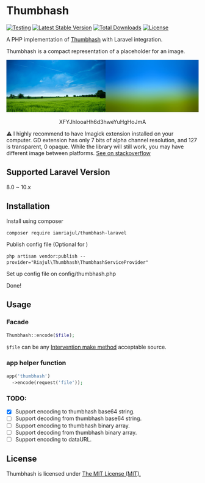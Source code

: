 # Thumbhash

[![Testing](https://github.com/iamriajul/thumbhash-laravel/actions/workflows/testing.yml/badge.svg)](https://github.com/iamriajul/thumbhash-laravel/actions/workflows/testing.yml)
[![Latest Stable Version](https://poser.pugx.org/iamriajul/thumbhash-laravel/v/stable)](https://packagist.org/packages/iamriajul/thumbhash-laravel)
[![Total Downloads](https://poser.pugx.org/iamriajul/thumbhash-laravel/downloads)](https://packagist.org/packages/iamriajul/thumbhash-laravel)
[![License](https://poser.pugx.org/iamriajul/thumbhash-laravel/license)](https://packagist.org/packages/iamriajul/thumbhash-laravel)

A PHP implementation of [Thumbhash](https://github.com/evanw/thumbhash) with Laravel integration.

Thumbhash is a compact representation of a placeholder for an image.

![screenshot](screenshot.png)

<p align="center">XFYJhIooaHh6d3hweYuHgHoJmA</p>

⚠️ I highly recommend to have Imagick extension installed on your computer. GD extension has only 7 bits of alpha channel resolution, and 127 is transparent, 0 opaque. While the library will still work, you may have different image between platforms. [See on stackoverflow](https://stackoverflow.com/questions/41079110/is-it-possible-to-retrieve-the-alpha-value-of-a-pixel-of-a-png-file-in-the-0-255)

## Supported Laravel Version

8.0 ~ 10.x

## Installation

Install using composer

```shell
composer require iamriajul/thumbhash-laravel
```

Publish config file (Optional for )

```shell
php artisan vendor:publish --provider="Riajul\Thumbhash\ThumbhashServiceProvider"
```

Set up config file on config/thumbhash.php

Done!

## Usage

### Facade

```php
Thumbhash::encode($file);
```

`$file` can be any [Intervention make method](https://image.intervention.io/v2/api/make) acceptable source.

### app helper function

```php
app('thumbhash')
  ->encode(request('file'));
```

### TODO:
- [x] Support encoding to thumbhash base64 string.
- [ ] Support decoding from thumbhash base64 string.
- [ ] Support encoding to thumbhash binary array.
- [ ] Support decoding from thumbhash binary array.
- [ ] Support encoding to dataURL.

## License

Thumbhash is licensed under [The MIT License (MIT).](LICENSE.md)
